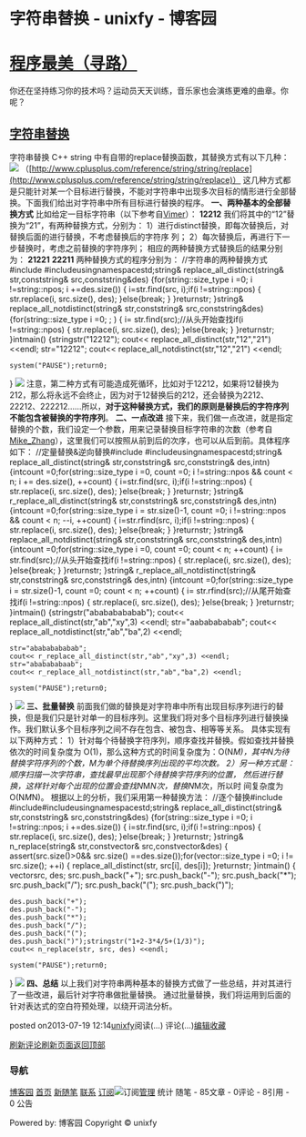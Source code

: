 
# 字符串替换 - unixfy - 博客园
# [程序最美（寻路）](https://www.cnblogs.com/unixfy/)
你还在坚持练习你的技术吗？运动员天天训练，音乐家也会演练更难的曲章。你呢？
## [字符串替换](https://www.cnblogs.com/unixfy/p/3200305.html)
字符串替换
C++ string 中有自带的replace替换函数，其替换方式有以下几种：
![](https://images0.cnblogs.com/blog/463570/201307/19120913-99611a3921f442a3bc92415d80586b1f.jpg)
（[http://www.cplusplus.com/reference/string/string/replace](http://www.cplusplus.com/reference/string/string/replace)）
这几种方式都是只能针对某一个目标进行替换，不能对字符串中出现多次目标的情形进行全部替换。下面我们给出对字符串中所有目标进行替换的程序。
**一、两种基本的全部替换方式**
比如给定一目标字符串（以下参考自[Vimer](http://www.vimer.cn/2009/11/string%E6%9B%BF%E6%8D%A2%E6%89%80%E6%9C%89%E6%8C%87%E5%AE%9A%E5%AD%97%E7%AC%A6%E4%B8%B2%EF%BC%88c%EF%BC%89.html)）：
**12212**
我们将其中的“12”替换为“21”，有两种替换方式，分别为：
1）进行distinct替换，即每次替换后，对替换后面的进行替换，不考虑替换后的字符序
列；
2）每次替换后，再进行下一步替换时，考虑之前替换的字符序列；
相应的两种替换方式替换后的结果分别为：
**21221**
**22211**
两种替换方式的程序分别为：
//字符串的两种替换方式\#include <iostream>\#include<string>usingnamespacestd;string& replace_all_distinct(string& str,conststring& src,conststring&des)
{for(string::size_type i =0; i !=string::npos; i +=des.size())
    {
        i=str.find(src, i);if(i !=string::npos)
        {
            str.replace(i, src.size(), des);
        }else{break;
        }
    }returnstr;
}string& replace_all_notdistinct(string& str,conststring& src,conststring&des)
{for(string::size_type i =0; ; )
    {
        i= str.find(src);//从头开始查找if(i !=string::npos)
        {
            str.replace(i, src.size(), des);
        }else{break;
        }
    }returnstr;
}intmain()
{stringstr("12212");
    cout<< replace_all_distinct(str,"12","21") <<endl;
    str="12212";
    cout<< replace_all_notdistinct(str,"12","21") <<endl;
    
    system("PAUSE");return0;
}
![](https://images0.cnblogs.com/blog/463570/201307/19121029-65c0df91dbd54f5890d902ba2e52ad5f.jpg)
注意，第二种方式有可能造成死循环，比如对于12212，如果将12替换为212，那么将永远不会终止，因为对于12替换后的212，还会替换为2212、22212、222212……所以，**对于这种替换方式，我们的原则是替换后的字符序列不能包含被替换的字符序列**。
**二、一点改进**
接下来，我们做一点改进，就是指定替换的个数，我们设定一个参数，用来记录替换目标字符串的次数（参考自[Mike_Zhang](http://www.cnblogs.com/MikeZhang/archive/2012/09/22/cppReplaceFunction20120922.html)），这里我们可以按照从前到后的次序，也可以从后到前。具体程序如下：
//定量替换&逆向替换\#include <iostream>\#include<string>usingnamespacestd;string& replace_all_distinct(string& str,conststring& src,conststring& des,intn)
{intcount =0;for(string::size_type i =0, count =0; i !=string::npos && count < n; i += des.size(), ++count)
    {
        i=str.find(src, i);if(i !=string::npos)
        {
            str.replace(i, src.size(), des);
        }else{break;
        }
    }returnstr;
}string& r_replace_all_distinct(string& str,conststring& src,conststring& des,intn)
{intcount =0;for(string::size_type i = str.size()-1, count =0; i !=string::npos && count < n; --i, ++count)
    {
        i=str.rfind(src, i);if(i !=string::npos)
        {
            str.replace(i, src.size(), des);
        }else{break;
        }
    }returnstr;
}string& replace_all_notdistinct(string& str,conststring& src,conststring& des,intn)
{intcount =0;for(string::size_type i =0, count =0; count < n; ++count)
    {
        i= str.find(src);//从头开始查找if(i !=string::npos)
        {
            str.replace(i, src.size(), des);
        }else{break;
        }
    }returnstr;
}string& r_replace_all_notdistinct(string& str,conststring& src,conststring& des,intn)
{intcount =0;for(string::size_type i = str.size()-1, count =0; count < n; ++count)
    {
        i= str.rfind(src);//从尾开始查找if(i !=string::npos)
        {
            str.replace(i, src.size(), des);
        }else{break;
        }
    }returnstr;
}intmain()
{stringstr("abababababab");
    cout<< replace_all_distinct(str,"ab","xy",3) <<endl;
    str="aababababab";
    cout<< replace_all_notdistinct(str,"ab","ba",2) <<endl;
    
    str="abababababab";
    cout<< r_replace_all_distinct(str,"ab","xy",3) <<endl;
    str="ababababaab";
    cout<< r_replace_all_notdistinct(str,"ab","ba",2) <<endl;
    
    system("PAUSE");return0;
}
![](https://images0.cnblogs.com/blog/463570/201307/19121130-d8ba1feba32a4f35be308c19c930902f.jpg)
**三、批量替换**
前面我们做的替换是对字符串中所有出现目标序列进行的替换，但是我们只是针对单一的目标序列。这里我们将对多个目标序列进行替换操作。我们默认多个目标序列之间不存在包含、被包含、相等等关系。
具体实现有以下两种方式：
1）针对每个待替换字符序列，顺序查找并替换。假如查找并替换依次的时间复杂度为
O(1)，那么这种方式的时间复杂度为：O(N*M)，其中N为待替换字符序列的个数，M为单个待替换序列出现的平均次数。
2）另一种方式是：顺序扫描一次字符串，查找最早出现那个待替换字符序列的位置，
然后进行替换，这样针对每个出现的位置会查找N*M*N次，替换N*M次，所以时
间复杂度为O(N*M*N)。
根据以上的分析，我们采用第一种替换方法：
//逐个替换\#include <iostream>\#include<string>\#include<vector>usingnamespacestd;string& replace_all_distinct(string& str,conststring& src,conststring&des)
{for(string::size_type i =0; i !=string::npos; i +=des.size())
    {
        i=str.find(src, i);if(i !=string::npos)
        {
            str.replace(i, src.size(), des);
        }else{break;
        }
    }returnstr;
}string& n_replace(string& str,constvector<string>& src,constvector<string>&des)
{
    assert(src.size()>0&& src.size() ==des.size());for(vector<string>::size_type i =0; i != src.size(); ++i)
    {
        replace_all_distinct(str, src[i], des[i]);
    }returnstr;
}intmain()
{
    vector<string>src, des;
    src.push_back("+");
    src.push_back("-");
    src.push_back("*");
    src.push_back("/");
    src.push_back("(");
    src.push_back(")");
    
    des.push_back("+");
    des.push_back("-");
    des.push_back("*");
    des.push_back("/");
    des.push_back("(");
    des.push_back(")");stringstr("1+2-3*4/5+(1/3)");
    cout<< n_replace(str, src, des) <<endl;
    
    system("PAUSE");return0;
}
![](https://images0.cnblogs.com/blog/463570/201307/19121213-17a53920df054af6b61a568a1c8c9997.jpg)
**四、总结**
以上我们对字符串两种基本的替换方式做了一些总结，并对其进行了一些改进，最后针对字符串做批量替换。
通过批量替换，我们将运用到后面的针对表达式的空白符预处理，以绕开词法分析。




posted on2013-07-19 12:14[unixfy](https://www.cnblogs.com/unixfy/)阅读(...) 评论(...)[编辑](https://i.cnblogs.com/EditPosts.aspx?postid=3200305)[收藏](#)


[刷新评论](javascript:void(0);)[刷新页面](#)[返回顶部](#top)







### 导航
[博客园](https://www.cnblogs.com/)
[首页](https://www.cnblogs.com/unixfy/)
[新随笔](https://i.cnblogs.com/EditPosts.aspx?opt=1)
[联系](https://msg.cnblogs.com/send/unixfy)
[订阅](https://www.cnblogs.com/unixfy/rss)![订阅](//www.cnblogs.com/images/xml.gif)[管理](https://i.cnblogs.com/)
统计
随笔 - 85文章 - 0评论 - 8引用 - 0
公告

Powered by:
博客园
Copyright © unixfy
